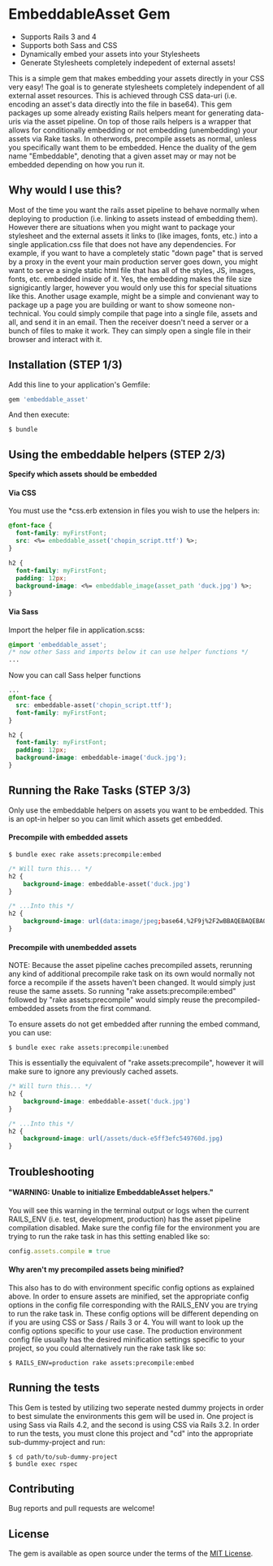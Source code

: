 # EmbeddableAsset Gem
 - Supports Rails 3 and 4
 - Supports both Sass and CSS
 - Dynamically embed your assets into your Stylesheets
 - Generate Stylesheets completely indepedent of external assets!


This is a simple gem that makes embedding your assets directly in your CSS very easy!
The goal is to generate stylesheets completely independent of all external asset resources.
This is achieved through CSS data-uri (i.e. encoding an asset's data directly into the file in base64).
This gem packages up some already existing Rails helpers meant for generating data-uris via the asset pipeline.
On top of those rails helpers is a wrapper that allows for conditionally embedding or not embedding (unembedding) your assets via Rake tasks.
In otherwords, precompile assets as normal, unless you specifically want them to be embedded. Hence the duality of the gem name "Embeddable",
denoting that a given asset may or may not be embedded depending on how you run it.


## Why would I use this?
Most of the time you want the rails asset pipeline to behave normally when deploying to production (i.e. linking to assets instead of embedding them).
However there are situations when you might want to package your stylesheet and the external assets it links to (like images, fonts, etc.) into
a single application.css file that does not have any dependencies. For example, if you want to have a completely static "down page"
that is served by a proxy in the event your main production server goes down, you might want to serve a single static html file that has all of the
styles, JS, images, fonts, etc. embedded inside of it. Yes, the embedding makes the file size signigicantly larger, however you would only use this for
special situations like this. Another usage example, might be a simple and convienant way to package up a page you are building or want to show someone non-technical.
You could simply compile that page into a single file, assets and all, and send it in an email. Then the receiver doesn't need a server or a bunch of files to make it work.
They can simply open a single file in their browser and interact with it.



## Installation (STEP 1/3)

Add this line to your application's Gemfile:

```ruby
gem 'embeddable_asset'
```

And then execute:

    $ bundle

## Using the embeddable helpers (STEP 2/3)
**Specify which assets should be embedded**

#### Via CSS
You must use the *css.erb extension in files you wish to use the helpers in:

```css
@font-face {
  font-family: myFirstFont;
  src: <%= embeddable_asset('chopin_script.ttf') %>;
}

h2 {
  font-family: myFirstFont;
  padding: 12px;
  background-image: <%= embeddable_image(asset_path 'duck.jpg') %>;
}
```


#### Via Sass
Import the helper file in application.scss:

```css
@import 'embeddable_asset';
/* now other Sass and imports below it can use helper functions */
...
```

Now you can call Sass helper functions
```css
...
@font-face {
  src: embeddable-asset('chopin_script.ttf');
  font-family: myFirstFont;
}

h2 {
  font-family: myFirstFont;
  padding: 12px;
  background-image: embeddable-image('duck.jpg');
}
```

## Running the Rake Tasks (STEP 3/3)
Only use the embeddable helpers on assets you want to be embedded.
This is an opt-in helper so you can limit which assets get embedded.


#### Precompile with embedded assets

    $ bundle exec rake assets:precompile:embed

```css
/* Will turn this... */
h2 {
	background-image: embeddable-asset('duck.jpg')
}

/* ...Into this */
h2 {
	background-image: url(data:image/jpeg;base64,%2F9j%2F2wBBAQEBAQEBAQ...)
}
```

#### Precompile with unembedded assets
NOTE: Because the asset pipeline caches precompiled assets, rerunning any kind of additional precompile rake task on its own would normally not force a recompile if the assets haven't been changed.
It would simply just reuse the same assets. So running "rake assets:precompile:embed" followed by "rake assets:precompile"
would simply reuse the precompiled-embedded assets from the first command.

To ensure assets do not get embedded after running the embed command, you can use:

	$ bundle exec rake assets:precompile:unembed

This is essentially the equivalent of "rake assets:precompile", however it will make sure to ignore any previously cached assets.

```css
/* Will turn this... */
h2 {
	background-image: embeddable-asset('duck.jpg')
}

/* ...Into this */
h2 {
	background-image: url(/assets/duck-e5ff3efc549760d.jpg)
}
```



## Troubleshooting
#### "WARNING: Unable to initialize EmbeddableAsset helpers."
You will see this warning in the terminal output or logs when
the current RAILS_ENV (i.e. test, development, production) has the
asset pipeline compilation disabled. Make sure the config file for the environment you are trying to run the rake task in has this setting
enabled like so:

```ruby
config.assets.compile = true
```

#### Why aren't my precompiled assets being minified?
This also has to do with environment specific config options as explained above. In order to ensure assets are minified, set the appropriate config options in the config file corresponding with the RAILS_ENV you are trying to run the rake task in. These config options will be different depending on if you are using CSS or Sass / Rails 3 or 4. You will want to look up the config options specific to your use case. The production environment config file usually has the desired minification settings specific to your project, so you could alternatively run the rake task like so:

    $ RAILS_ENV=production rake assets:precompile:embed


## Running the tests
This Gem is tested by utilizing two seperate nested dummy projects in order
to best simulate the environments this gem will be used in.
One project is using Sass via Rails 4.2, and the second is using CSS via Rails 3.2.
In order to run the tests, you must clone this project and "cd" into the appropriate sub-dummy-project and run:

	$ cd path/to/sub-dummy-project
    $ bundle exec rspec


## Contributing
Bug reports and pull requests are welcome!


## License
The gem is available as open source under the terms of the [MIT License](LICENSE.txt).
